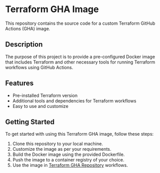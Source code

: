 # Terraform GHA Image

This repository contains the source code for a custom Terraform GitHub Actions (GHA) image.

## Description

The purpose of this project is to provide a pre-configured Docker image that includes Terraform and other necessary tools for running Terraform workflows using GitHub Actions.

## Features

- Pre-installed Terraform version
- Additional tools and dependencies for Terraform workflows
- Easy to use and customize

## Getting Started

To get started with using this Terraform GHA image, follow these steps:

1. Clone this repository to your local machine.
2. Customize the image as per your requirements.
3. Build the Docker image using the provided Dockerfile.
4. Push the image to a container registry of your choice.
5. Use the image in [Terraform GHA Repository](https://github.com/adefemi171/terraform-gha) workflows.

